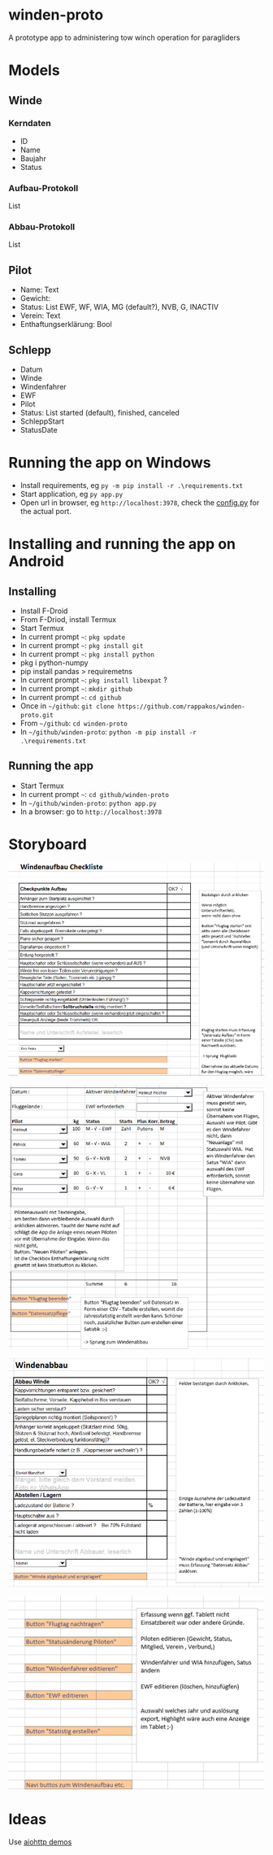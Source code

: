 # winden-proto
A prototype app to administering tow winch operation for paragliders

# Models

## Winde

### Kerndaten

* ID
* Name
* Baujahr
* Status 

### Aufbau-Protokoll

List

### Abbau-Protokoll

List

## Pilot

* Name: Text
* Gewicht: 
* Status: List EWF, WF, WIA, MG (default?), NVB, G, INACTIV
* Verein: Text
* Enthaftungserklärung: Bool


## Schlepp

* Datum
* Winde
* Windenfahrer
* EWF
* Pilot
* Status: List started (default), finished, canceled
* SchleppStart
* StatusDate


# Running the app on Windows

* Install requirements, eg `py -m pip install -r .\requirements.txt`
* Start application, eg `py app.py`
* Open url in browser, eg `http://localhost:3978`, check the [config.py](./config.py) for the actual port.

# Installing and running the app on Android

## Installing

* Install F-Droid
* From F-Driod, install Termux
* Start Termux
* In current prompt `~`: `pkg update` 
* In current prompt `~`: `pkg install git`
* In current prompt `~`: `pkg install python`
* pkg i python-numpy
* pip install pandas > requiremetns
* In current prompt `~`: `pkg install libexpat` ?
* In current prompt `~`: `mkdir github`
* In current prompt `~`: `cd github`
* Once in `~/github`: `git clone https://github.com/rappakos/winden-proto.git`
* From `~/github`: `cd winden-proto`
* In `~/github/winden-proto`: `python -m pip install -r .\requirements.txt`

## Running the app

* Start Termux
* In current prompt `~`: `cd github/winden-proto`
* In `~/github/winden-proto`: `python app.py`
* In a browser: go to `http://localhost:3978`


# Storyboard

![Windenaufbau](./storyboard/windenaufbau.PNG)

![Flugkladde](./storyboard/flugkladde.PNG)

![Windenabbau](./storyboard/windenabbau.PNG)

![Datensatzpflege](./storyboard/datensatzpflege.PNG)


# Ideas 

Use [aiohttp demos](https://github.com/aio-libs/aiohttp-demos/tree/master/demos/polls)
